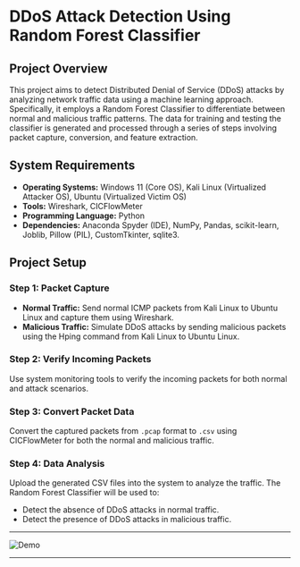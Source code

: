 # DDoS Attack Detection Using Random Forest Classifier

## Project Overview

This project aims to detect Distributed Denial of Service (DDoS) attacks by analyzing network traffic data using a machine learning approach. Specifically, it employs a Random Forest Classifier to differentiate between normal and malicious traffic patterns. The data for training and testing the classifier is generated and processed through a series of steps involving packet capture, conversion, and feature extraction.

## System Requirements

- **Operating Systems:** Windows 11 (Core OS), Kali Linux (Virtualized Attacker OS), Ubuntu (Virtualized Victim OS)
- **Tools:** Wireshark, CICFlowMeter
- **Programming Language:** Python
- **Dependencies:** Anaconda Spyder (IDE), NumPy, Pandas, scikit-learn, Joblib, Pillow (PIL), CustomTkinter, sqlite3.

## Project Setup

### Step 1: Packet Capture

- **Normal Traffic:** Send normal ICMP packets from Kali Linux to Ubuntu Linux and capture them using Wireshark.
- **Malicious Traffic:** Simulate DDoS attacks by sending malicious packets using the Hping command from Kali Linux to Ubuntu Linux.

### Step 2: Verify Incoming Packets

Use system monitoring tools to verify the incoming packets for both normal and attack scenarios.

### Step 3: Convert Packet Data

Convert the captured packets from `.pcap` format to `.csv` using CICFlowMeter for both the normal and malicious traffic.

### Step 4: Data Analysis

Upload the generated CSV files into the system to analyze the traffic. The Random Forest Classifier will be used to:
- Detect the absence of DDoS attacks in normal traffic.
- Detect the presence of DDoS attacks in malicious traffic.

---

![Demo](Demo.gif)

---


